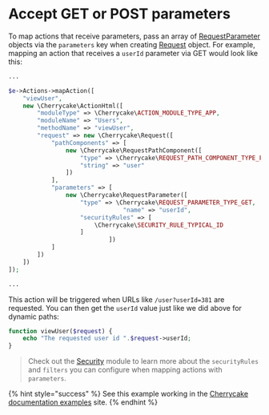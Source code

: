 # Accept GET or POST parameters

To map actions that receive parameters, pass an array of [RequestParameter](../../reference/core-classes/requestparameter/) objects via the `parameters` key when creating [Request](../../reference/core-classes/request/) object. For example, mapping an action that receives a `userId` parameter via GET would look like this:

```php
...

$e->Actions->mapAction([
    "viewUser",
    new \Cherrycake\ActionHtml([
        "moduleType" => \Cherrycake\ACTION_MODULE_TYPE_APP,
        "moduleName" => "Users",
        "methodName" => "viewUser",
        "request" => new \Cherrycake\Request([
            "pathComponents" => [
                new \Cherrycake\RequestPathComponent([
                    "type" => \Cherrycake\REQUEST_PATH_COMPONENT_TYPE_FIXED,
                    "string" => "user"
                ])
            ],
            "parameters" => [
                new \Cherrycake\RequestParameter([
                    "type" => \Cherrycake\REQUEST_PARAMETER_TYPE_GET,
    						    "name" => "userId",
                    "securityRules" => [
                        \Cherrycake\SECURITY_RULE_TYPICAL_ID
                    ]
    						])
            ]
        ])
    ])
]);

...
```

This action will be triggered when URLs like `/user?userId=381` are requested. You can then get the `userId` value just like we did above for dynamic paths:

```php
function viewUser($request) {
    echo "The requested user id ".$request->userId;
}
```

> Check out the [Security](../../reference/core-modules/security/) module to learn more about the `securityRules` and `filters` you can configure when mapping actions with `parameters`.

{% hint style="success" %}
See this example working in the [Cherrycake documentation examples](https://documentation-examples.cherrycake.io/example/actionsGuideAcceptGetOrPostParameters) site.
{% endhint %}

